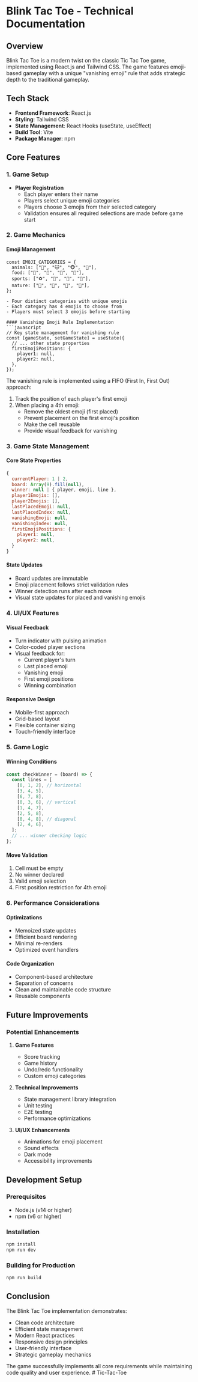 # Blink Tac Toe - Technical Documentation

## Overview
Blink Tac Toe is a modern twist on the classic Tic Tac Toe game, implemented using React.js and Tailwind CSS. The game features emoji-based gameplay with a unique "vanishing emoji" rule that adds strategic depth to the traditional gameplay.

## Tech Stack
- **Frontend Framework**: React.js
- **Styling**: Tailwind CSS
- **State Management**: React Hooks (useState, useEffect)
- **Build Tool**: Vite
- **Package Manager**: npm

## Core Features

### 1. Game Setup
- **Player Registration**
  - Each player enters their name
  - Players select unique emoji categories
  - Players choose 3 emojis from their selected category
  - Validation ensures all required selections are made before game start

### 2. Game Mechanics

#### Emoji Management
```
const EMOJI_CATEGORIES = {
  animals: ["🐶", "🐱", "🐵", "🐰"],
  food: ["🍕", "🍟", "🍔", "🍩"],
  sports: ["⚽️", "🏀", "🏈", "🎾"],
  nature: ["🌸", "🌺", "🌹", "🌻"],
};

- Four distinct categories with unique emojis
- Each category has 4 emojis to choose from
- Players must select 3 emojis before starting

#### Vanishing Emoji Rule Implementation
```javascript
// Key state management for vanishing rule
const [gameState, setGameState] = useState({
  // ... other state properties
  firstEmojiPositions: {
    player1: null,
    player2: null,
  },
});
```

The vanishing rule is implemented using a FIFO (First In, First Out) approach:
1. Track the position of each player's first emoji
2. When placing a 4th emoji:
   - Remove the oldest emoji (first placed)
   - Prevent placement on the first emoji's position
   - Make the cell reusable
   - Provide visual feedback for vanishing

### 3. Game State Management

#### Core State Properties
```javascript
{
  currentPlayer: 1 | 2,
  board: Array(9).fill(null),
  winner: null | { player, emoji, line },
  player1Emojis: [],
  player2Emojis: [],
  lastPlacedEmoji: null,
  lastPlacedIndex: null,
  vanishingEmoji: null,
  vanishingIndex: null,
  firstEmojiPositions: {
    player1: null,
    player2: null,
  }
}
```

#### State Updates
- Board updates are immutable
- Emoji placement follows strict validation rules
- Winner detection runs after each move
- Visual state updates for placed and vanishing emojis

### 4. UI/UX Features

#### Visual Feedback
- Turn indicator with pulsing animation
- Color-coded player sections
- Visual feedback for:
  - Current player's turn
  - Last placed emoji
  - Vanishing emoji
  - First emoji positions
  - Winning combination

#### Responsive Design
- Mobile-first approach
- Grid-based layout
- Flexible container sizing
- Touch-friendly interface

### 5. Game Logic

#### Winning Conditions
```javascript
const checkWinner = (board) => {
  const lines = [
    [0, 1, 2], // horizontal
    [3, 4, 5],
    [6, 7, 8],
    [0, 3, 6], // vertical
    [1, 4, 7],
    [2, 5, 8],
    [0, 4, 8], // diagonal
    [2, 4, 6],
  ];
  // ... winner checking logic
};
```

#### Move Validation
1. Cell must be empty
2. No winner declared
3. Valid emoji selection
4. First position restriction for 4th emoji

### 6. Performance Considerations

#### Optimizations
- Memoized state updates
- Efficient board rendering
- Minimal re-renders
- Optimized event handlers

#### Code Organization
- Component-based architecture
- Separation of concerns
- Clean and maintainable code structure
- Reusable components

## Future Improvements

### Potential Enhancements
1. **Game Features**
   - Score tracking
   - Game history
   - Undo/redo functionality
   - Custom emoji categories

2. **Technical Improvements**
   - State management library integration
   - Unit testing
   - E2E testing
   - Performance optimizations

3. **UI/UX Enhancements**
   - Animations for emoji placement
   - Sound effects
   - Dark mode
   - Accessibility improvements

## Development Setup

### Prerequisites
- Node.js (v14 or higher)
- npm (v6 or higher)

### Installation
```bash
npm install
npm run dev
```

### Building for Production
```bash
npm run build
```

## Conclusion
The Blink Tac Toe implementation demonstrates:
- Clean code architecture
- Efficient state management
- Modern React practices
- Responsive design principles
- User-friendly interface
- Strategic gameplay mechanics

The game successfully implements all core requirements while maintaining code quality and user experience.
#   T i c - T a c - T o e 
 
 
